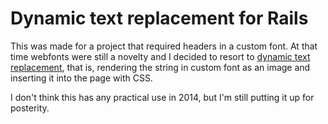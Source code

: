 # Dynamic text replacement for Rails

This was made for a project that required headers in a custom font. At that time webfonts were still a novelty and I decided to resort to [dynamic text replacement](http://alistapart.com/article/dynatext), that is, rendering the string in custom font as an image and inserting it into the page with CSS.

I don't think this has any practical use in 2014, but I'm still putting it up for posterity.